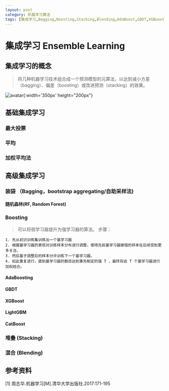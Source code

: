 ```yaml
---
layout: post
category: 机器学习算法
tags: [集成学习,Bagging,Boosting,Stacking,Blending,AdaBoost,GBDT,XGBoost,LightGBM,CatBoost]
---
```



集成学习  Ensemble Learning
===============

## 集成学习的概念

> 将几种机器学习技术组合成一个预测模型的元算法，以达到减小方差（bagging）、偏差（boosting）或改进预测（stacking）的效果。

![avatar](https://gwfp.github.io/static/images/19/09/14/EnsembleLearning.jpg){:width='350px' height="200px"}

## 基础集成学习

### 最大投票

### 平均

### 加权平均法

## 高级集成学习

### 装袋 （Bagging，bootstrap aggregating/自助采样法)

#### 随机森林(RF, Random Forest)

### Boosting

> 可以将弱学习器提升为强学习器的算法。
  步骤：
	
	1. 先从初识训练集训练出一个基学习器
	2. 根据基学习器的表现对训练样本分布进行调整，使得先前基学习器做错的样本在后续受到更多关注。
	3. 然后基于调整后的样本分许训练下一个基学习器。
	4. 如此重复进行，直到基学习器的数目达到事先制定的值 T ，最终将这 T 个基学习器进行加权结合。

#### AdaBoosting 

#### GBDT

#### XGBoost

#### LightGBM

#### CatBoost

### 堆叠 (Stacking)

### 混合 (Blending)




## 参考资料

[1] 周志华.机器学习[M].清华大学出版社.2017:171-195 
